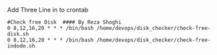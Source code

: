 Add Three Line in to crontab

```
#Check free Disk  #### By Reza Shoghi
0 8,12,16,20 * * * /bin/bash /home/devops/disk_checker/check-free-disk.sh
0 8,12,16,20 * * * /bin/bash /home/devops/disk_checker/check-free-indode.sh
```

